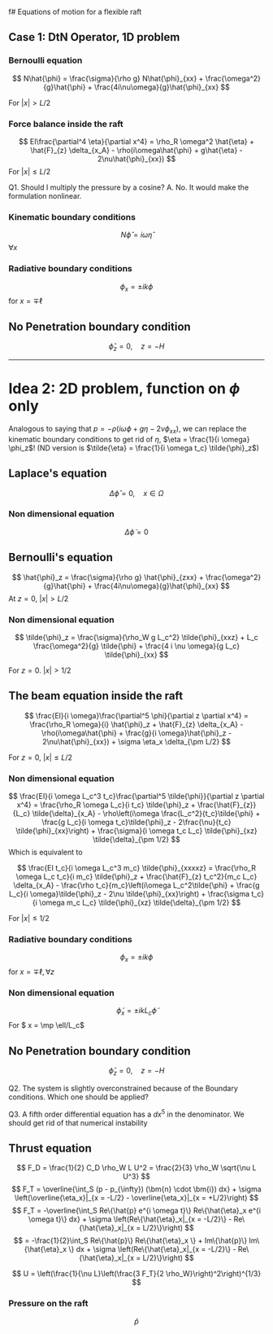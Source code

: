f# Equations of motion for a flexible raft

## Case 1: DtN Operator, 1D problem

### Bernoulli equation
$$
N\hat{\phi} = \frac{\sigma}{\rho g} N\hat{\phi}_{xx} + \frac{\omega^2}{g}\hat{\phi} + \frac{4i\nu\omega}{g}\hat{\phi}_{xx}
$$

For $|x| > L/2$

### Force balance inside the raft
$$
EI\frac{\partial^4 \eta}{\partial x^4} = \rho_R \omega^2 \hat{\eta} + \hat{F}_{z} \delta_{x_A} - \rho(i\omega\hat{\phi} + g\hat{\eta} - 2\nu\hat{\phi}_{xx})
$$
For $|x| \leq L/2$

Q1. Should I multiply the pressure by a cosine? A. No. It would make the formulation nonlinear. 

### Kinematic boundary conditions
$$
N\hat{\phi} = i\omega\hat{\eta}
$$
$\forall x$


### Radiative boundary conditions
$$
\phi_x = \pm ik \phi
$$
for $x = \mp \ell$

## No Penetration boundary condition

$$
\hat{\phi}_z = 0, \quad z = - H
$$

---
# Idea 2: 2D problem, function on $\phi$ only

Analogous to saying that $p = -\rho (i \omega \phi + g \eta - 2 \nu \phi_{xx})$, we can replace the kinematic boundary conditions to get rid of $\eta$, $\eta = \frac{1}{i \omega} \phi_z$! (ND version is $\tilde{\eta} = \frac{1}{i \omega t_c} \tilde{\phi}_z$)

## Laplace's equation

$$
\Delta \hat{\phi} = 0, \quad x \in \Omega
$$
### Non dimensional equation
$$
\Delta \tilde{\phi} = 0
$$

## Bernoulli's equation
$$
\hat{\phi}_z = \frac{\sigma}{\rho g} \hat{\phi}_{zxx} + \frac{\omega^2}{g}\hat{\phi} + \frac{4i\nu\omega}{g}\hat{\phi}_{xx}
$$
At $z = 0$, $|x| > L/2$

### Non dimensional equation

$$
\tilde{\phi}_z = \frac{\sigma}{\rho_W g L_c^2} \tilde{\phi}_{xxz} + L_c \frac{\omega^2}{g} \tilde{\phi} + \frac{4 i \nu \omega}{g L_c} \tilde{\phi}_{xx}
$$

For $z = 0$. $|x| > 1/2$
## The beam equation inside the raft

$$
\frac{EI}{i \omega}\frac{\partial^5 \phi}{\partial z \partial x^4} = \frac{\rho_R \omega}{i} \hat{\phi}_z + \hat{F}_{z} \delta_{x_A} - \rho(i\omega\hat{\phi} + \frac{g}{i \omega}\hat{\phi}_z - 2\nu\hat{\phi}_{xx}) + \sigma \eta_x \delta_{\pm L/2}
$$

For $z = 0$, $|x| \leq L/2$

### Non dimensional equation

$$
\frac{EI}{i \omega L_c^3 t_c}\frac{\partial^5 \tilde{\phi}}{\partial z \partial x^4} = \frac{\rho_R \omega L_c}{i t_c} \tilde{\phi}_z + \frac{\hat{F}_{z}}{L_c} \tilde{\delta}_{x_A} - \rho\left(i\omega \frac{L_c^2}{t_c}\tilde{\phi} + \frac{g L_c}{i \omega t_c}\tilde{\phi}_z - 2\frac{\nu}{t_c} \tilde{\phi}_{xx}\right) + \frac{\sigma}{i \omega t_c L_c} \tilde{\phi}_{xz} \tilde{\delta}_{\pm 1/2}
$$
Which is equivalent to 

$$
\frac{EI t_c}{i \omega L_c^3 m_c} \tilde{\phi}_{xxxxz} = \frac{\rho_R \omega L_c t_c}{i m_c} \tilde{\phi}_z + \frac{\hat{F}_{z} t_c^2}{m_c L_c} \delta_{x_A} - \frac{\rho t_c}{m_c}\left(i\omega L_c^2\tilde{\phi} + \frac{g L_c}{i \omega}\tilde{\phi}_z - 2\nu \tilde{\phi}_{xx}\right) + \frac{\sigma t_c}{i \omega m_c L_c} \tilde{\phi}_{xz} \tilde{\delta}_{\pm 1/2}
$$

For $|x| \leq 1/2$

### Radiative boundary conditions
$$
\phi_x = \pm ik \phi
$$
for $x = \mp \ell, \forall z$

### Non dimensional equation
$$
\tilde{\phi}_x = \pm i k L_c \tilde{\phi}
$$
For $ x = \mp \ell/L_c$


## No Penetration boundary condition

$$
\hat{\phi}_z = 0, \quad z = - H
$$


Q2. The system is slightly overconstrained because of the Boundary conditions. Which one should be applied?

Q3. A fifth order differential equation has a $dx^5$ in the denominator. We should get rid of that numerical instability 

## Thrust equation

$$
F_D = \frac{1}{2} C_D \rho_W L U^2 = \frac{2}{3} \rho_W \sqrt{\nu L U^3}
$$
$$
F_T = \overline{\int_S (p - p_{\infty}) (\bm{n} \cdot \bm{i}) dx} + \sigma \left(\overline{\eta_x}|_{x = -L/2} - \overline{\eta_x}|_{x = +L/2}\right)
$$
$$
F_T = -\overline{\int_S Re\{\hat{p} e^{i \omega t}\} Re\{\hat{\eta}_x e^{i \omega t}\} dx} + \sigma \left(Re\{\hat{\eta}_x|_{x = -L/2}\} - Re\{\hat{\eta}_x|_{x = L/2}\}\right)
$$
$$
 = -\frac{1}{2}\int_S Re\{\hat{p}\} Re\{\hat{\eta}_x \} + Im\{\hat{p}\} Im\{\hat{\eta}_x \} dx + \sigma \left(Re\{\hat{\eta}_x|_{x = -L/2}\} - Re\{\hat{\eta}_x|_{x = L/2}\}\right)
$$

$$
U = \left(\frac{1}{\nu L}\left(\frac{3 F_T}{2 \rho_W}\right)^2\right)^{1/3}
$$


### Pressure on the raft

$$
\hat{p}
$$